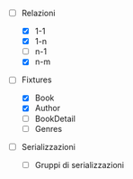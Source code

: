 * [ ] Relazioni

  * [X] 1-1
  * [X] 1-n
  * [ ] n-1
  * [X] n-m
* [ ] Fixtures

  * [X] Book
  * [X] Author
  * [ ] BookDetail
  * [ ] Genres
* [ ] Serializzazioni

  * [ ] Gruppi di serializzazioni
